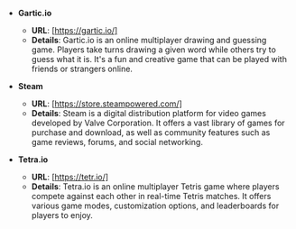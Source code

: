 - **Gartic.io**
  - **URL**: [https://gartic.io/]
  - **Details**: Gartic.io is an online multiplayer drawing and guessing game. Players take turns drawing a given word while others try to guess what it is. It's a fun and creative game that can be played with friends or strangers online.

- **Steam**
  - **URL**: [https://store.steampowered.com/]
  - **Details**: Steam is a digital distribution platform for video games developed by Valve Corporation. It offers a vast library of games for purchase and download, as well as community features such as game reviews, forums, and social networking.

- **Tetra.io**
  - **URL**: [https://tetr.io/]
  - **Details**: Tetra.io is an online multiplayer Tetris game where players compete against each other in real-time Tetris matches. It offers various game modes, customization options, and leaderboards for players to enjoy.

